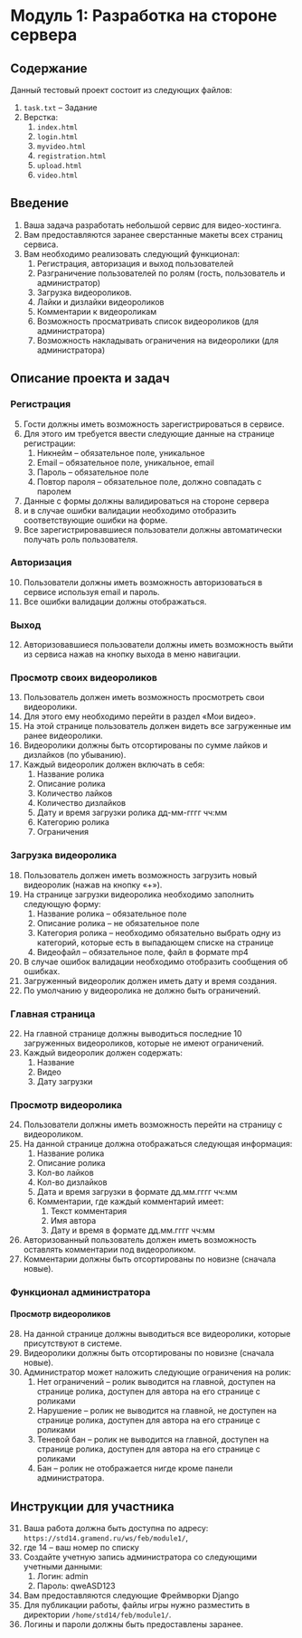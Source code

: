 # Модуль 1: Разработка на стороне сервера

## Содержание

Данный тестовый проект состоит из следующих файлов:

1. `task.txt` – Задание
2. Верстка:
    1. `index.html`
    2. `login.html`
    3. `myvideo.html`
    4. `registration.html`
    5. `upload.html`
    6. `video.html`

## Введение

1. Ваша задача разработать небольшой сервис для видео-хостинга.
2. Вам предоставляются заранее сверстанные макеты всех страниц сервиса.
3. Вам необходимо реализовать следующий функционал:
    1. Регистрация, авторизация и выход пользователей
    2. Разграничение пользователей по ролям (гость, пользователь и администратор)
    3. Загрузка видеороликов.
    4. Лайки и дизлайки видеороликов
    5. Комментарии к видеороликам
    6. Возможность просматривать список видеороликов (для администратора)
    7. Возможность накладывать ограничения на видеоролики (для администратора)

## Описание проекта и задач

### Регистрация

5. Гости должны иметь возможность зарегистрироваться в сервисе.
6. Для этого им требуется ввести следующие данные на странице регистрации:
    1. Никнейм – обязательное поле, уникальное
    2. Email – обязательное поле, уникальное, email
    3. Пароль – обязательное поле
    4. Повтор пароля – обязательное поле, должно совпадать с паролем
7. Данные с формы должны валидироваться на стороне сервера
8. и в случае ошибки валидации необходимо отобразить соответствующие ошибки на форме.
9. Все зарегистрировавшиеся пользователи должны автоматически получать роль пользователя.

### Авторизация

10. Пользователи должны иметь возможность авторизоваться в сервисе используя email и пароль.
11. Все ошибки валидации должны отображаться.

### Выход

12. Авторизовавшиеся пользователи должны иметь возможность выйти из сервиса нажав на кнопку выхода в меню навигации.

### Просмотр своих видеороликов

13. Пользователь должен иметь возможность просмотреть свои видеоролики.
14. Для этого ему необходимо перейти в раздел «Мои видео».
15. На этой странице пользователь должен видеть все загруженные им ранее видеоролики.
16. Видеоролики должны быть отсортированы по сумме лайков и дизлайков (по убыванию).
17. Каждый видеоролик должен включать в себя:
    1. Название ролика
    2. Описание ролика
    3. Количество лайков
    4. Количество дизлайков
    5. Дату и время загрузки ролика дд-мм-гггг чч:мм
    6. Категорию ролика
    7. Ограничения

### Загрузка видеоролика

18. Пользователь должен иметь возможность загрузить новый видеоролик (нажав на кнопку «+»).
19. На странице загрузки видеоролика необходимо заполнить следующую форму:
    1. Название ролика – обязательное поле
    2. Описание ролика – не обязательное поле
    3. Категория ролика – необходимо обязательно выбрать одну из категорий, которые есть в выпадающем списке на странице
    4. Видеофайл – обязательное поле, файл в формате mp4
20. В случае ошибок валидации необходимо отобразить сообщения об ошибках.
21. Загруженный видеоролик должен иметь дату и время создания.
22. По умолчанию у видеоролика не должно быть ограничений.

### Главная страница

22. На главной странице должны выводиться последние 10 загруженных видеороликов, которые не имеют ограничений.
23. Каждый видеоролик должен содержать:
    1. Название
    2. Видео
    3. Дату загрузки

### Просмотр видеоролика

24. Пользователи должны иметь возможность перейти на страницу с видеороликом.
25. На данной странице должна отображаться следующая информация:
    1. Название ролика
    2. Описание ролика
    3. Кол-во лайков
    4. Кол-во дизлайков
    5. Дата и время загрузки в формате дд.мм.гггг чч:мм
    6. Комментарии, где каждый комментарий имеет:
        1. Текст комментария
        2. Имя автора
        3. Дату и время в формате дд.мм.гггг чч:мм
26. Авторизованный пользователь должен иметь возможность оставлять комментарии под видеороликом.
27. Комментарии должны быть отсортированы по новизне (сначала новые).

### Функционал администратора

#### Просмотр видеороликов

28. На данной странице должны выводиться все видеоролики, которые присутствуют в системе.
29. Видеоролики должны быть отсортированы по новизне (сначала новые).
30. Администратор может наложить следующие ограничения на ролик:
    1. Нет ограничений – ролик выводится на главной, доступен на странице ролика, доступен для автора на его странице с роликами
    2. Нарушение – ролик не выводится на главной, не доступен на странице ролика, доступен для автора на его странице с роликами
    3. Теневой бан – ролик не выводится на главной, доступен на странице ролика, доступен для автора на его странице с роликами
    4. Бан – ролик не отображается нигде кроме панели администратора.


## Инструкции для участника

31. Ваша работа должна быть доступна по адресу: `https://std14.gramend.ru/ws/feb/module1/`,
32. где 14 – ваш номер по списку
33. Создайте учетную запись администратора со следующими учетными данными:
    1. Логин: admin
    2. Пароль: qweASD123
34. Вам предоставляются следующие Фреймворки Django
35. Для публикации работы, файлы игры нужно разместить в
директории `/home/std14/feb/module1/`.
36. Логины и пароли должны быть предоставлены заранее.